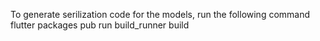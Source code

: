 To generate serilization code for the models, run the following command
flutter packages pub run build_runner build